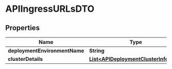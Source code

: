 

# APIIngressURLsDTO

## Properties

Name | Type | Description | Notes
------------ | ------------- | ------------- | -------------
**deploymentEnvironmentName** | **String** |  |  [optional]
**clusterDetails** | [**List&lt;APIDeploymentClusterInfoDTO&gt;**](APIDeploymentClusterInfoDTO.md) |  |  [optional]



